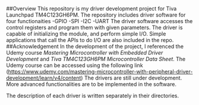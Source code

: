 ##Overview
This repository is my driver development project for Tiva Launchpad TM4C123GH6PM. The repository includes driver software for four functionaities
-GPIO
-SPI
-I2C
-UART
The driver software accesses the control registers and program them with given parameters. The driver is capable of initializing the module, and perform simple I/O. Simple applications that call the APIs to do I/O are also included in the repo.
##Acknowledgement
In the development of the project, I referenced the Udemy course *Mastering Microcontroller with Embedded Driver Development* and *Tiva TM4C123GH6PM Microcontroller Data Sheet*. The Udemy course can be accessed using the following link
(https://www.udemy.com/mastering-microcontroller-with-peripheral-driver-development/learn/v4/content)
The drivers are still under development. More advanced functionalities are to be implemented in the software.

The description of each driver is written separately in their directories.